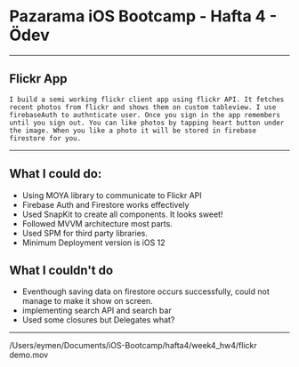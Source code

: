 # Pazarama iOS Bootcamp - Hafta 4 - Ödev
---

## Flickr App

    I build a semi working flickr client app using flickr API. It fetches recent photos from flickr and shows them on custom tableview. I use firebaseAuth to authnticate user. Once you sign in the app remembers until you sign out. You can like photos by tapping heart button under the image. When you like a photo it will be stored in firebase firestore for you.

---
## What I could do:

- Using MOYA library to communicate to Flickr API
- Firebase Auth and Firestore works effectively
- Used SnapKit to create all components. It looks sweet!
- Followed MVVM architecture most parts.
- Used SPM for third party libraries.
- Minimum Deployment version is iOS 12

## What I couldn't do

- Eventhough saving data on firestore occurs successfully, could not manage to make it show on screen.
- implementing search API and search bar
- Used some closures but Delegates what?

---

/Users/eymen/Documents/iOS-Bootcamp/hafta4/week4_hw4/flickr demo.mov
